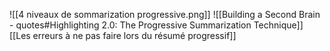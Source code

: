 ![[4 niveaux de sommarization progressive.png]]
![[Building a Second Brain - quotes#Highlighting 2.0: The Progressive Summarization Technique]]
[[Les erreurs à ne pas faire lors du résumé progressif]]